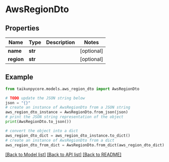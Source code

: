 # AwsRegionDto


## Properties

Name | Type | Description | Notes
------------ | ------------- | ------------- | -------------
**name** | **str** |  | [optional] 
**region** | **str** |  | [optional] 

## Example

```python
from taikunpycore.models.aws_region_dto import AwsRegionDto

# TODO update the JSON string below
json = "{}"
# create an instance of AwsRegionDto from a JSON string
aws_region_dto_instance = AwsRegionDto.from_json(json)
# print the JSON string representation of the object
print(AwsRegionDto.to_json())

# convert the object into a dict
aws_region_dto_dict = aws_region_dto_instance.to_dict()
# create an instance of AwsRegionDto from a dict
aws_region_dto_from_dict = AwsRegionDto.from_dict(aws_region_dto_dict)
```
[[Back to Model list]](../README.md#documentation-for-models) [[Back to API list]](../README.md#documentation-for-api-endpoints) [[Back to README]](../README.md)


